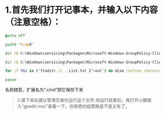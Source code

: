 # 1.首先我们打开记事本，并输入以下内容（注意空格）：
``` cmd
@echo off

pushd "%~dp0"

dir /b C:\Windows\servicing\Packages\Microsoft-Windows-GroupPolicy-ClientExtensions-Package~3*.mum >List.txt

dir /b C:\Windows\servicing\Packages\Microsoft-Windows-GroupPolicy-ClientTools-Package~3*.mum >>List.txt

for /f %%i in ('findstr /i . List.txt 2^>nul') do dism /online /norestart /add-package:"C:\Windows\servicing\Packages\%%i"

pause
```
名称随意，扩展名为“.cmd”把它保存下来
> 2.接下来右键以管理员身份运行这个文件,待运行结束后，再打开小娜输入“gpedit.msc”查看一下，你熟悉的组策略是不是又有了。